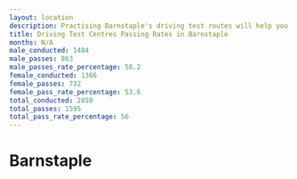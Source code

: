 ```yaml
---
layout: location
description: Practising Barnstaple's driving test routes will help you become more confident in your gear-changing abilities.
title: Driving Test Centres Passing Rates in Barnstaple
months: N/A
male_conducted: 1484
male_passes: 863
male_passes_rate_percentage: 58.2
female_conducted: 1366
female_passes: 732
female_pass_rate_percentage: 53.6
total_conducted: 2850
total_passes: 1595
total_pass_rate_percentage: 56
---
```


# Barnstaple
